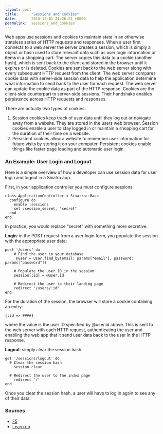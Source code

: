 ```yaml
---
layout: post
title:      "Sessions and Cookies"
date:       2018-12-01 21:26:51 +0000
permalink:  sessions_and_cookies
---
```



Web apps use sessions and cookies to maintain state in an otherwise stateless series of HTTP requests and responses. When a user first connects to a web server the server creates a session, which is simply a object or hash used to store relevant data such as user login information or items in a shopping cart. The server copies this data to a cookie (another hash), which is sent back to the client and stored in the browser until it expires or is deleted. Cookies are sent back to the web server along with every subsequent HTTP request from the client. The web server compares cookie data with server-side session data to help the application determine what information to send back to the user for each request. The web server can update the cookie data as part of the HTTP response. Cookies are the client-side counterpart to server-side sessions. Their handshake enables persistence across HTTP requests and responses.

There are actually two types of cookies: 
1. Session cookies keep track of user data until they log out or navigate away from a website. They are stored in the users web browser. Session cookies enable a user to stay logged in or maintain a shopping cart for the duration of their time on a website.
2. Persistent cookies allow a website to remember user information for future visits by storing it on your computer. Persistent cookies enable things like faster page loading and automatic user login. 


### An Example: User Login and Logout
Here is a simple overview of how a developer can use session data for user login and logout in a Sinatra app.

First, in your application controller you must configure sessions:

```
class ApplicationController < Sinatra::Base
  configure do
    enable :sessions
    set :session_secret, "secret"
  end
end
```

In practice, you would replace "secret" with something more secretive.

**Login**: in the POST request from a user login form, you populate the session with the appropriate user data:

```
post '/users' do
    # Find the user in your database
	 @user = User.find_by(email: params["email"], password: params["password"])
	
	# Populate the user ID in the session
	session[:id] = @user.id
	
	# Redirect the user to their landing page
	redirect '/users/:id'
end
```

For the duration of the session, the browser will store a cookie containing an entry: 
```
{:id => ####}
```

where the value is the user ID specified by @user.id above. This is sent to the web server with each HTTP request, authenticating the user and enabling the web app that it send user data back to the user in the HTTP response.

**Logout**: simply clear the session hash.

```
get '/sessions/logout' do 
  # Clear the session hash
	session.clear
	
  # Redirect the user to the index page
	redirect '/'
end
```

Once you clear the session hash, a user will have to log in again to see any of their data.

### Sources
* [F5](https://www.f5.com/services/resources/white-papers/cookies-sessions-and-persistence)
* [Learn.co](https://learn.co/tracks/full-stack-web-development-v6/sinatra/sessions/sessions-and-cookies)

